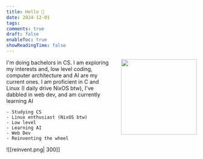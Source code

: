 ```yaml
---
title: Hello 👋
date: 2024-12-01
tags: 
comments: true
draft: false
enableToc: true
showReadingTime: false
---
```

<html>
    <style>
        .profile-img {
            width: 200px;
            float: right;
            margin-left: 20px;
        }
        @media (max-width: 768px) {
            .profile-img {
                float: none;
                margin: 0 auto 20px auto;
                display: block;
            }
        }
    </style>
    <img class="profile-img" src="../attachments/avatar.jpg">
</html>

I'm doing bachelors in CS. I am exploring my interests and, low level coding, computer architecture and AI are my current ones.
I am proficient in C and Linux (I daily drive NixOS btw), I've dabbled in web dev, and am currently learning AI



```
- Studying CS
- Linux enthusiast (NixOS btw)
- Low level
- Learning AI
- Web Dev
- Reinventing the wheel
```

![[reinvent.png| 300]]
